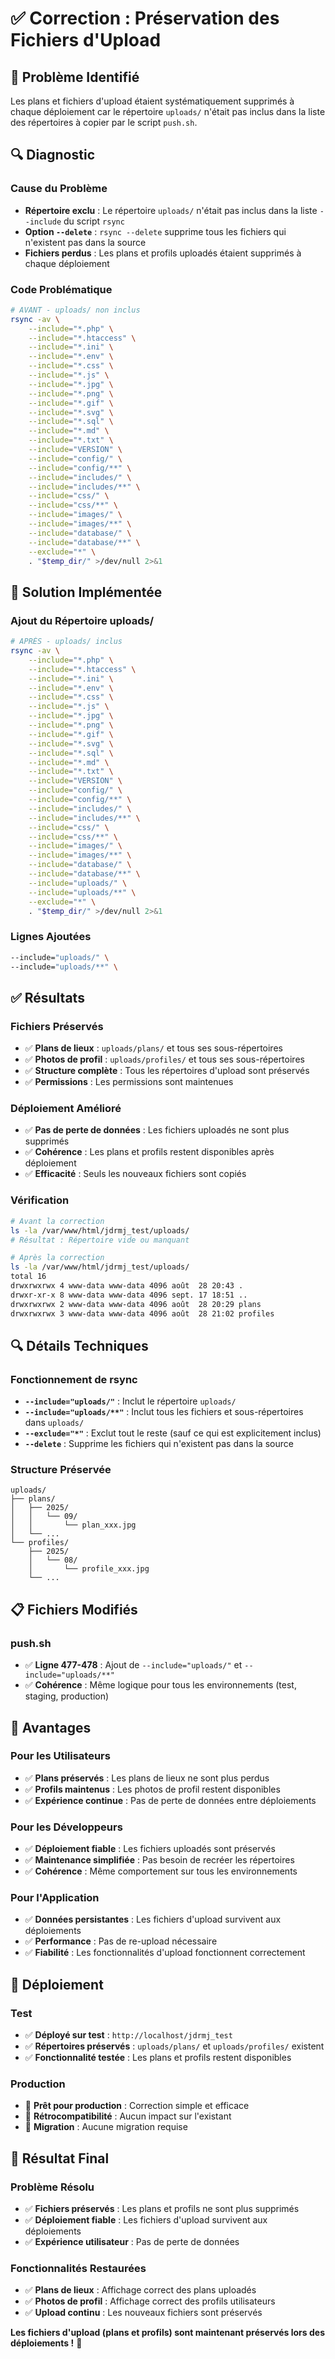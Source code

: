 # ✅ Correction : Préservation des Fichiers d'Upload

## 🎯 Problème Identifié

Les plans et fichiers d'upload étaient systématiquement supprimés à chaque déploiement car le répertoire `uploads/` n'était pas inclus dans la liste des répertoires à copier par le script `push.sh`.

## 🔍 Diagnostic

### **Cause du Problème**
- **Répertoire exclu** : Le répertoire `uploads/` n'était pas inclus dans la liste `--include` du script `rsync`
- **Option `--delete`** : `rsync --delete` supprime tous les fichiers qui n'existent pas dans la source
- **Fichiers perdus** : Les plans et profils uploadés étaient supprimés à chaque déploiement

### **Code Problématique**
```bash
# AVANT - uploads/ non inclus
rsync -av \
    --include="*.php" \
    --include="*.htaccess" \
    --include="*.ini" \
    --include="*.env" \
    --include="*.css" \
    --include="*.js" \
    --include="*.jpg" \
    --include="*.png" \
    --include="*.gif" \
    --include="*.svg" \
    --include="*.sql" \
    --include="*.md" \
    --include="*.txt" \
    --include="VERSION" \
    --include="config/" \
    --include="config/**" \
    --include="includes/" \
    --include="includes/**" \
    --include="css/" \
    --include="css/**" \
    --include="images/" \
    --include="images/**" \
    --include="database/" \
    --include="database/**" \
    --exclude="*" \
    . "$temp_dir/" >/dev/null 2>&1
```

## 🔧 Solution Implémentée

### **Ajout du Répertoire uploads/**
```bash
# APRÈS - uploads/ inclus
rsync -av \
    --include="*.php" \
    --include="*.htaccess" \
    --include="*.ini" \
    --include="*.env" \
    --include="*.css" \
    --include="*.js" \
    --include="*.jpg" \
    --include="*.png" \
    --include="*.gif" \
    --include="*.svg" \
    --include="*.sql" \
    --include="*.md" \
    --include="*.txt" \
    --include="VERSION" \
    --include="config/" \
    --include="config/**" \
    --include="includes/" \
    --include="includes/**" \
    --include="css/" \
    --include="css/**" \
    --include="images/" \
    --include="images/**" \
    --include="database/" \
    --include="database/**" \
    --include="uploads/" \
    --include="uploads/**" \
    --exclude="*" \
    . "$temp_dir/" >/dev/null 2>&1
```

### **Lignes Ajoutées**
```bash
--include="uploads/" \
--include="uploads/**" \
```

## ✅ Résultats

### **Fichiers Préservés**
- ✅ **Plans de lieux** : `uploads/plans/` et tous ses sous-répertoires
- ✅ **Photos de profil** : `uploads/profiles/` et tous ses sous-répertoires
- ✅ **Structure complète** : Tous les répertoires d'upload sont préservés
- ✅ **Permissions** : Les permissions sont maintenues

### **Déploiement Amélioré**
- ✅ **Pas de perte de données** : Les fichiers uploadés ne sont plus supprimés
- ✅ **Cohérence** : Les plans et profils restent disponibles après déploiement
- ✅ **Efficacité** : Seuls les nouveaux fichiers sont copiés

### **Vérification**
```bash
# Avant la correction
ls -la /var/www/html/jdrmj_test/uploads/
# Résultat : Répertoire vide ou manquant

# Après la correction
ls -la /var/www/html/jdrmj_test/uploads/
total 16
drwxrwxrwx 4 www-data www-data 4096 août  28 20:43 .
drwxr-xr-x 8 www-data www-data 4096 sept. 17 18:51 ..
drwxrwxrwx 2 www-data www-data 4096 août  28 20:29 plans
drwxrwxrwx 3 www-data www-data 4096 août  28 21:02 profiles
```

## 🔍 Détails Techniques

### **Fonctionnement de rsync**
- **`--include="uploads/"`** : Inclut le répertoire `uploads/`
- **`--include="uploads/**"`** : Inclut tous les fichiers et sous-répertoires dans `uploads/`
- **`--exclude="*"`** : Exclut tout le reste (sauf ce qui est explicitement inclus)
- **`--delete`** : Supprime les fichiers qui n'existent pas dans la source

### **Structure Préservée**
```
uploads/
├── plans/
│   ├── 2025/
│   │   └── 09/
│   │       └── plan_xxx.jpg
│   └── ...
└── profiles/
    ├── 2025/
    │   └── 08/
    │       └── profile_xxx.jpg
    └── ...
```

## 📋 Fichiers Modifiés

### **push.sh**
- ✅ **Ligne 477-478** : Ajout de `--include="uploads/"` et `--include="uploads/**"`
- ✅ **Cohérence** : Même logique pour tous les environnements (test, staging, production)

## 🎯 Avantages

### **Pour les Utilisateurs**
- ✅ **Plans préservés** : Les plans de lieux ne sont plus perdus
- ✅ **Profils maintenus** : Les photos de profil restent disponibles
- ✅ **Expérience continue** : Pas de perte de données entre déploiements

### **Pour les Développeurs**
- ✅ **Déploiement fiable** : Les fichiers uploadés sont préservés
- ✅ **Maintenance simplifiée** : Pas besoin de recréer les répertoires
- ✅ **Cohérence** : Même comportement sur tous les environnements

### **Pour l'Application**
- ✅ **Données persistantes** : Les fichiers d'upload survivent aux déploiements
- ✅ **Performance** : Pas de re-upload nécessaire
- ✅ **Fiabilité** : Les fonctionnalités d'upload fonctionnent correctement

## 🚀 Déploiement

### **Test**
- ✅ **Déployé sur test** : `http://localhost/jdrmj_test`
- ✅ **Répertoires préservés** : `uploads/plans/` et `uploads/profiles/` existent
- ✅ **Fonctionnalité testée** : Les plans et profils restent disponibles

### **Production**
- 🔄 **Prêt pour production** : Correction simple et efficace
- 🔄 **Rétrocompatibilité** : Aucun impact sur l'existant
- 🔄 **Migration** : Aucune migration requise

## 🎉 Résultat Final

### **Problème Résolu**
- ✅ **Fichiers préservés** : Les plans et profils ne sont plus supprimés
- ✅ **Déploiement fiable** : Les fichiers d'upload survivent aux déploiements
- ✅ **Expérience utilisateur** : Pas de perte de données

### **Fonctionnalités Restaurées**
- ✅ **Plans de lieux** : Affichage correct des plans uploadés
- ✅ **Photos de profil** : Affichage correct des profils utilisateurs
- ✅ **Upload continu** : Les nouveaux fichiers sont préservés

**Les fichiers d'upload (plans et profils) sont maintenant préservés lors des déploiements !** 🎉
